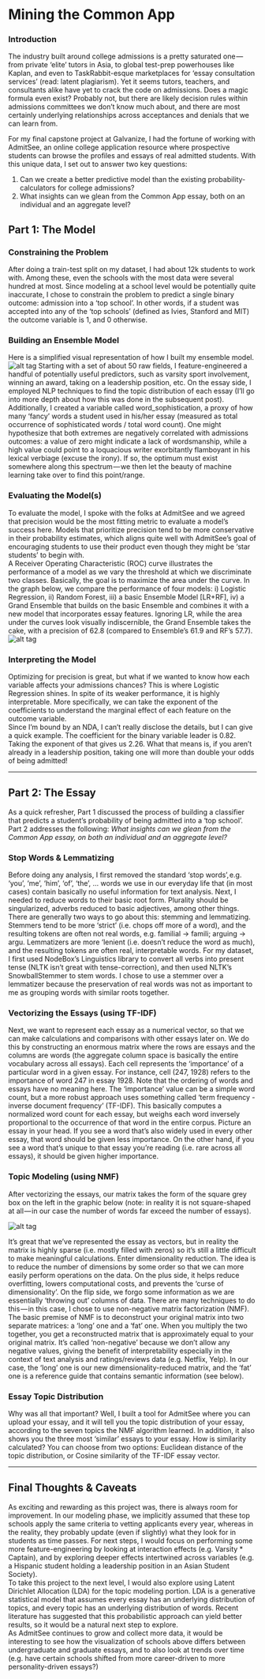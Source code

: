 # Mining the Common App

### Introduction
The industry built around college admissions is a pretty saturated one — from private ‘elite’ tutors in Asia, to global test-prep powerhouses like Kaplan, and even to TaskRabbit-esque marketplaces for ‘essay consultation services’ (read: latent plagiarism). Yet it seems tutors, teachers, and consultants alike have yet to crack the code on admissions. Does a magic formula even exist? Probably not, but there are likely decision rules within admissions committees we don’t know much about, and there are most certainly underlying relationships across acceptances and denials that we can learn from.

For my final capstone project at Galvanize, I had the fortune of working with AdmitSee, an online college application resource where prospective students can browse the profiles and essays of real admitted students. With this unique data, I set out to answer two key questions:

1. Can we create a better predictive model than the existing probability-calculators for college admissions?
2. What insights can we glean from the Common App essay, both on an individual and an aggregate level?

## Part 1: The Model

### Constraining the Problem
After doing a train-test split on my dataset, I had about 12k students to work with. Among these, even the schools with the most data were several hundred at most. Since modeling at a school level would be potentially quite inaccurate, I chose to constrain the problem to predict a single binary outcome: admission into a ‘top school’. In other words, if a student was accepted into any of the ‘top schools’ (defined as Ivies, Stanford and MIT) the outcome variable is 1, and 0 otherwise.

### Building an Ensemble Model
Here is a simplified visual representation of how I built my ensemble model.
![alt tag](https://raw.githubusercontent.com/yungmsh/capstone_project/blob/master/imgs/model_pipeline.png)
Starting with a set of about 50 raw fields, I feature-engineered a handful of potentially useful predictors, such as varsity sport involvement, winning an award, taking on a leadership position, etc. On the essay side, I employed NLP techniques to find the topic distribution of each essay (I’ll go into more depth about how this was done in the subsequent post). Additionally, I created a variable called word_sophistication, a proxy of how many ‘fancy’ words a student used in his/her essay (measured as total occurrence of sophisticated words / total word count). One might hypothesize that both extremes are negatively correlated with admissions outcomes: a value of zero might indicate a lack of wordsmanship, while a high value could point to a loquacious writer exorbitantly flamboyant in his lexical verbiage (excuse the irony). If so, the optimum must exist somewhere along this spectrum — we then let the beauty of machine learning take over to find this point/range.


### Evaluating the Model(s)
To evaluate the model, I spoke with the folks at AdmitSee and we agreed that precision would be the most fitting metric to evaluate a model’s success here. Models that prioritize precision tend to be more conservative in their probability estimates, which aligns quite well with AdmitSee’s goal of encouraging students to use their product even though they might be ‘star students’ to begin with.
<br>
A Receiver Operating Characteristic (ROC) curve illustrates the performance of a model as we vary the threshold at which we discriminate two classes. Basically, the goal is to maximize the area under the curve. In the graph below, we compare the performance of four models: i) Logistic Regression, ii) Random Forest, iii) a basic Ensemble Model [LR+RF], iv) a Grand Ensemble that builds on the basic Ensemble and combines it with a new model that incorporates essay features. Ignoring LR, while the area under the curves look visually indiscernible, the Grand Ensemble takes the cake, with a precision of 62.8 (compared to Ensemble’s 61.9 and RF’s 57.7).
![alt tag](https://raw.githubusercontent.com/yungmsh/capstone_project/blob/master/imgs/roc_curve.png)

### Interpreting the Model
Optimizing for precision is great, but what if we wanted to know how each variable affects your admissions chances? This is where Logistic Regression shines. In spite of its weaker performance, it is highly interpretable. More specifically, we can take the exponent of the coefficients to understand the marginal effect of each feature on the outcome variable.
<br>
Since I’m bound by an NDA, I can’t really disclose the details, but I can give a quick example. The coefficient for the binary variable leader is 0.82. Taking the exponent of that gives us 2.26. What that means is, if you aren’t already in a leadership position, taking one will more than double your odds of being admitted!

---

## Part 2: The Essay
As a quick refresher, Part 1 discussed the process of building a classifier that predicts a student’s probability of being admitted into a ‘top school’. Part 2 addresses the following: <i>What insights can we glean from the Common App essay, on both an individual and an aggregate level?</i>

### Stop Words & Lemmatizing
Before doing any analysis, I first removed the standard ‘stop words’, e.g. ‘you’, ‘me’, ‘him’, ‘of’, ‘the’, … words we use in our everyday life that (in most cases) contain basically no useful information for text analysis. Next, I needed to reduce words to their basic root form. Plurality should be singularized, adverbs reduced to basic adjectives, among other things. There are generally two ways to go about this: stemming and lemmatizing. Stemmers tend to be more ‘strict’ (i.e. chops off more of a word), and the resulting tokens are often not real words, e.g. familial → famili; arguing → argu. Lemmatizers are more ‘lenient (i.e. doesn’t reduce the word as much), and the resulting tokens are often real, interpretable words. For my dataset, I first used NodeBox’s Linguistics library to convert all verbs into present tense (NLTK isn’t great with tense-correction), and then used NLTK’s SnowballStemmer to stem words. I chose to use a stemmer over a lemmatizer because the preservation of real words was not as important to me as grouping words with similar roots together.

### Vectorizing the Essays (using TF-IDF)
Next, we want to represent each essay as a numerical vector, so that we can make calculations and comparisons with other essays later on. We do this by constructing an enormous matrix where the rows are essays and the columns are words (the aggregate column space is basically the entire vocabulary across all essays). Each cell represents the ‘importance’ of a particular word in a given essay. For instance, cell (247, 1928) refers to the importance of word 247 in essay 1928. Note that the ordering of words and essays have no meaning here. The ‘importance’ value can be a simple word count, but a more robust approach uses something called ‘term frequency - inverse document frequency’ (TF-IDF). This basically computes a normalized word count for each essay, but weighs each word inversely proportional to the occurrence of that word in the entire corpus. Picture an essay in your head. If you see a word that’s also widely used in every other essay, that word should be given less importance. On the other hand, if you see a word that’s unique to that essay you’re reading (i.e. rare across all essays), it should be given higher importance.

### Topic Modeling (using NMF)
After vectorizing the essays, our matrix takes the form of the square grey box on the left in the graphic below (note: in reality it is not square-shaped at all — in our case the number of words far exceed the number of essays).

<!-- ![alt tag](https://cdn-images-1.medium.com/max/800/1*kZy81Ogwt-A17ZfodN9CQg.png) -->
![alt tag](https://raw.githubusercontent.com/yungmsh/capstone_project/tree/master/imgs/nmf_explained.png)

It’s great that we’ve represented the essay as vectors, but in reality the matrix is highly sparse (i.e. mostly filled with zeros) so it’s still a little difficult to make meaningful calculations. Enter dimensionality reduction. The idea is to reduce the number of dimensions by some order so that we can more easily perform operations on the data. On the plus side, it helps reduce overfitting, lowers computational costs, and prevents the ‘curse of dimensionality’. On the flip side, we forgo some information as we are essentially ‘throwing out’ columns of data. There are many techniques to do this — in this case, I chose to use non-negative matrix factorization (NMF). The basic premise of NMF is to deconstruct your original matrix into two separate matrices: a ‘long’ one and a ‘fat’ one. When you multiply the two together, you get a reconstructed matrix that is approximately equal to your original matrix. It’s called ‘non-negative’ because we don’t allow any negative values, giving the benefit of interpretability especially in the context of text analysis and ratings/reviews data (e.g. Netflix, Yelp). In our case, the ‘long’ one is our new dimensionality-reduced matrix, and the ‘fat’ one is a reference guide that contains semantic information (see below).

### Essay Topic Distribution
Why was all that important? Well, I built a tool for AdmitSee where you can upload your essay, and it will tell you the topic distribution of your essay, according to the seven topics the NMF algorithm learned. In addition, it also shows you the three most ‘similar’ essays to your essay. How is similarity calculated? You can choose from two options: Euclidean distance of the topic distribution, or Cosine similarity of the TF-IDF essay vector.

---

## Final Thoughts & Caveats
As exciting and rewarding as this project was, there is always room for improvement. In our modeling phase, we implicitly assumed that these top schools apply the same criteria to vetting applicants every year, whereas in the reality, they probably update (even if slightly) what they look for in students as time passes. For next steps, I would focus on performing some more feature-engineering by looking at interaction effects (e.g. Varsity * Captain), and by exploring deeper effects intertwined across variables (e.g. a Hispanic student holding a leadership position in an Asian Student Society).
<br>
To take this project to the next level, I would also explore using Latent Dirichlet Allocation (LDA) for the topic modeling portion. LDA is a generative statistical model that assumes every essay has an underlying distribution of topics, and every topic has an underlying distribution of words. Recent literature has suggested that this probabilistic approach can yield better results, so it would be a natural next step to explore.
<br>
As AdmitSee continues to grow and collect more data, it would be interesting to see how the visualization of schools above differs between undergraduate and graduate essays, and to also look at trends over time (e.g. have certain schools shifted from more career-driven to more personality-driven essays?)
